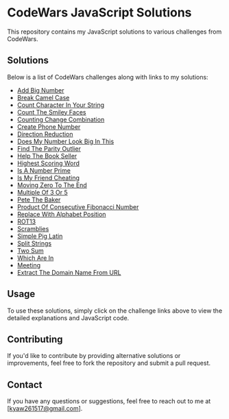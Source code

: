 # CodeWars JavaScript Solutions

This repository contains my JavaScript solutions to various challenges from CodeWars.

## Solutions

Below is a list of CodeWars challenges along with links to my solutions:

- [Add Big Number](./add-big-numbers.js)
- [Break Camel Case](./break-camel-case.js)
- [Count Character In Your String](./count-character-in-your-string.js)
- [Count The Smiley Faces](./count-the-smiley-faces.js)
- [Counting Change Combination](./counting-change-combination.js)
- [Create Phone Number](./create-phone-number.js)
- [Direction Reduction](./direction-reduction.js)
- [Does My Number Look Big In This](./does-my-number-look-big-in-this.js)
- [Find The Parity Outlier](./find-the-parity-outlier.js)
- [Help The Book Seller](./help-the-book-seller.js)
- [Highest Scoring Word](./highest-scoring-word.js)
- [Is A Number Prime](./is-a-number-prime.js)
- [Is My Friend Cheating](./is-my-friend-cheating.js)
- [Moving Zero To The End](./moving-zero-to-the-end.js)
- [Multiple Of 3 Or 5](./multiple-of-3-or-5.js)
- [Pete The Baker](./pete-the-baker.js)
- [Product Of Consecutive Fibonacci Number](./product-of-consecutive-fibo-number.js)
- [Replace With Alphabet Position](./replace-with-alphabet-position.js)
- [ROT13](./rot13.js)
- [Scramblies](./scramblies.js)
- [Simple Pig Latin](./simple-pig-latin.js)
- [Split Strings](./split-strings.js)
- [Two Sum](./two-sum.js)
- [Which Are In](./which-are-in.js)
- [Meeting](./meeting.js)
- [Extract The Domain Name From URL](./extract-the-domain-name-from.url.js)

## Usage

To use these solutions, simply click on the challenge links above to view the detailed explanations and JavaScript code.

## Contributing

If you'd like to contribute by providing alternative solutions or improvements, feel free to fork the repository and submit a pull request.

## Contact

If you have any questions or suggestions, feel free to reach out to me at [kyaw261517@gmail.com].
